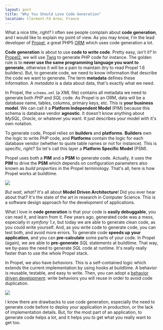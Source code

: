 ```yaml
---
layout: post
title: "Why You Should Love Code Generation"
location: Clermont-Fd Area, France
---
```


What a nice title, _right?_ I often see people complain about **code generation**, and I would like
to explain my point of view. As you may know, I'm the lead developer of [Propel](http://propelorm.org/),
a great PHP5 [ORM](http://en.wikipedia.org/wiki/Object-relational_mapping) which uses code generation
a lot.

**Code generation** is about to use **code to write code**. Pretty easy, _isn't it?_ In [Propel2](http://github.com/propelorm/Propel2),
we will use [Twig](http://twig.sensiolabs.org/) to generate PHP code for instance. The golden rule is to **never use
the same programming language you want to generate**, otherwise it will be a pain to maintain
(try to read Propel 1.6 builders).
But, to generate code, we need to know information that describe the code we want to generate.
The term **metadata** defines these information. A _metadata_ is a data about data, that's exactly what
we need.

In Propel, the `schema.xml` (a _XML_ file) contains all metadata we need to generate both _PHP_ and _SQL_ code.
As Propel is an ORM, data will be a database name, tables, columns, primary keys, etc. This is **your business model**.
We can call it a **Platform Independent Model** (PIM) because this schema is database vendor **agnostic**.
It doesn't know anything about _MySQL_, _Oracle_, or whatever you want. It just describes your model with it's own
notation.

To generate code, Propel relies on **builders** and **platforms**. **Builders** own the logic to write _PHP_
code, and **Platforms** contain the logic for each database vendor (whether to quote table names or not for instance).
This is specific, _right?_ So let's call this layer a **Platform Specific Model** (PSM).

Propel uses both a **PIM** and a **PSM** to generate code. Actually, it uses the **PIM** to drive
the **PSM** which depends on configuration parameters also known as _build properties_ in the Propel terminology.
That's all, here is how Propel works at buildtime.

![](http://www.leonardi-free.org/wp-content/uploads/2011/02/model-driven-engineering-schema-en.jpg)

_But wait, what?_ It's all about **Model Driven Architecture**! Did you ever hear about that? It's the state of the art
in research in Computer Science. This is a software design approach for the development of applications.

What I love in **code generation** is that your code is **easily debuggable**, you can read it, and learn from it.
Few years ago, generated code was a mess, especially in _symfony 1.x_, but today we are able to generate clean code,
as you could write yourself. And, as you write code to generate code, you can test both, and avoid more errors.
To generate code **speeds up your application**, and you can **pre-calculate** some parts of your code. In Propel (again),
we are able to **pre-generate** _SQL_ statements at buildtime. That way, we by-pass the need to generate _SQL_ code at runtime.
It's really really faster than to use the whole Propel stack.

In Propel, we also have _behaviors_. This is a self-contained logic which extends the current implementation by using hooks at buildtime.
A behavior is reusable, testable, and easy to write. Then, you can adopt a
[behavior driven development](http://propel.posterous.com/behavior-driven-development): write behaviors you will reuse in
order to avoid code duplication.

![](http://4.bp.blogspot.com/_Ln5yflq9tNw/STU5TRYvU9I/AAAAAAAAABo/lujbozAii1E/s320/software_management_2.jpg)

I know there are drawbacks to use code generation, especially the need to generate code before to deploy your application
in production, or the lack of implementation details. But, for the most part of an application, to generate code helps
a lot, and it helps you to get what you really want to get too.
